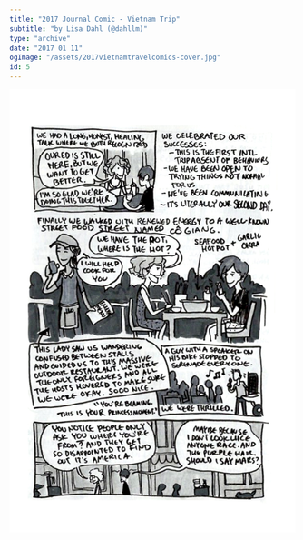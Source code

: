 ```yaml
---
title: "2017 Journal Comic - Vietnam Trip"
subtitle: "by Lisa Dahl (@dahllm)"
type: "archive"
date: "2017 01 11"
ogImage: "/assets/2017vietnamtravelcomics-cover.jpg"
id: 5
---
```


![Panel2](../../../images/20170111-vietnam2017/2017vietnamtravel-08.jpg)